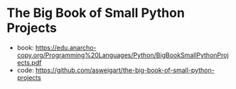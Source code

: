 # The Big Book of Small Python Projects
- book: https://edu.anarcho-copy.org/Programming%20Languages/Python/BigBookSmallPythonProjects.pdf
- code: https://github.com/asweigart/the-big-book-of-small-python-projects
